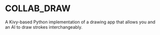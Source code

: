 # COLLAB_DRAW

A Kivy-based Python implementation of a drawing app that allows you and an AI to draw strokes interchangeably. 
